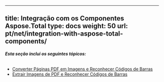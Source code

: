  ---
title: Integração com os Componentes Aspose.Total
type: docs
weight: 50
url: pt/net/integration-with-aspose-total-components/
---

###### **Esta seção inclui os seguintes tópicos:**
- [Converter Páginas PDF em Imagens e Reconhecer Códigos de Barras](/pdf/net/convert-pdf-pages-to-images-and-recognize-barcodes/)
- [Extrair Imagens de PDF e Reconhecer Códigos de Barras](/pdf/net/extract-images-from-pdf-and-recognize-barcodes/)
